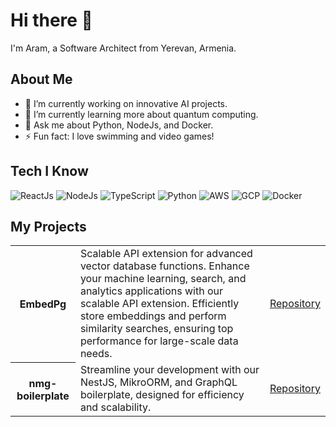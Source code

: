 <h1>Hi there 👋</h1>

<p>I'm Aram, a Software Architect from Yerevan, Armenia.</p>

<h2>About Me</h2>
<ul>
<li>🔭 I’m currently working on innovative AI projects.</li>
<li>🌱 I’m currently learning more about quantum computing.</li>
<li>💬 Ask me about Python, NodeJs, and Docker.</li>
<li>⚡ Fun fact: I love swimming and video games!</li>
</ul>

<h2>Tech I Know</h2>
<div>
<img alt="ReactJs" src="https://img.shields.io/badge/-ReactJs-61DAFB?style=flat-square&logo=react&logoColor=white" />
<img alt="NodeJs" src="https://img.shields.io/badge/-NodeJs-339933?style=flat-square&logo=node.js&logoColor=white" />
<img alt="TypeScript" src="https://img.shields.io/badge/-TypeScript-3178C6?style=flat-square&logo=typescript&logoColor=white" />
<img alt="Python" src="https://img.shields.io/badge/-Python-3776AB?style=flat-square&logo=python&logoColor=white" />
<img alt="AWS" src="https://img.shields.io/badge/-AWS-232F3E?style=flat-square&logo=amazon-aws&logoColor=white" />
<img alt="GCP" src="https://img.shields.io/badge/-GCP-4285F4?style=flat-square&logo=google-cloud&logoColor=white" />
<img alt="Docker" src="https://img.shields.io/badge/-Docker-2496ED?style=flat-square&logo=docker&logoColor=white" />
</div>


<h2>My Projects</h2>
<table>
  <tr>
    <th>EmbedPg</th>
    <td>Scalable API extension for advanced vector database functions. Enhance your machine learning, search, and analytics applications with our scalable API extension. Efficiently store embeddings and perform similarity searches, ensuring top performance for large-scale data needs.</td>
    <td><a href="https://github.com/arisrayelyan/embed-pg">Repository</a></td>
  </tr>
  <tr>
    <th>nmg-boilerplate</th>
    <td>Streamline your development with our NestJS, MikroORM, and GraphQL boilerplate, designed for efficiency and scalability.</td>
    <td><a href="https://github.com/tidepoollabs/nmg-boilerplate">Repository</a></td>
  </tr>
</table>
